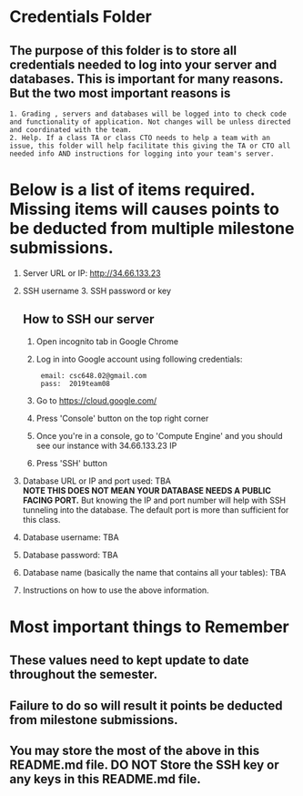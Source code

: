 # Credentials Folder

## The purpose of this folder is to store all credentials needed to log into your server and databases. This is important for many reasons. But the two most important reasons is
    1. Grading , servers and databases will be logged into to check code and functionality of application. Not changes will be unless directed and coordinated with the team.
    2. Help. If a class TA or class CTO needs to help a team with an issue, this folder will help facilitate this giving the TA or CTO all needed info AND instructions for logging into your team's server. 


# Below is a list of items required. Missing items will causes points to be deducted from multiple milestone submissions.

1. Server URL or IP: http://34.66.133.23
2. SSH username 3. SSH password or key
    ## How to SSH our server
    1. Open incognito tab in Google Chrome
    2. Log in into Google account using following credentials: 
    
            email: csc648.02@gmail.com
            pass:  2019team08
        
    3. Go to https://cloud.google.com/
    4. Press 'Console' button on the top right corner
    5. Once you're in a console, go to 'Compute Engine' and you should see our instance with 34.66.133.23 IP
    6. Press 'SSH' button 
    
4. Database URL or IP and port used: TBA
    <br><strong> NOTE THIS DOES NOT MEAN YOUR DATABASE NEEDS A PUBLIC FACING PORT.</strong> But knowing the IP and port number will help with SSH tunneling into the database. The default port is more than sufficient for this class.
5. Database username: TBA
6. Database password: TBA
7. Database name (basically the name that contains all your tables): TBA
8. Instructions on how to use the above information.

# Most important things to Remember
## These values need to kept update to date throughout the semester. <br>
## <strong>Failure to do so will result it points be deducted from milestone submissions.</strong><br>
## You may store the most of the above in this README.md file. DO NOT Store the SSH key or any keys in this README.md file.
